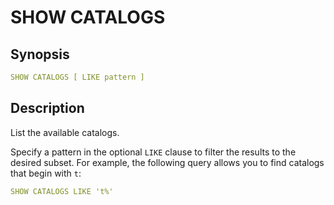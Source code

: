 # SHOW CATALOGS

## Synopsis

```yaml
SHOW CATALOGS [ LIKE pattern ]
```

## Description

List the available catalogs.

Specify a pattern in the optional `LIKE` clause to filter the results to the desired subset. For example, the following query allows you to find catalogs that begin with `t`:

```yaml
SHOW CATALOGS LIKE 't%'
```